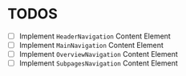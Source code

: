 TODOS
=====

* [ ] Implement `HeaderNavigation` Content Element
* [ ] Implement `MainNavigation` Content Element
* [ ] Implement `OverviewNavigation` Content Element
* [ ] Implement `SubpagesNavigation` Content Element

